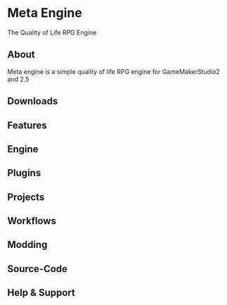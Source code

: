 # Meta Engine
The Quality of Life RPG Engine

## About
Meta engine is a simple quailty of life RPG engine for GameMakerStudio2 and 2.5
## Downloads
## Features
## Engine
## Plugins
## Projects
## Workflows
## Modding
## Source-Code
## Help & Support
